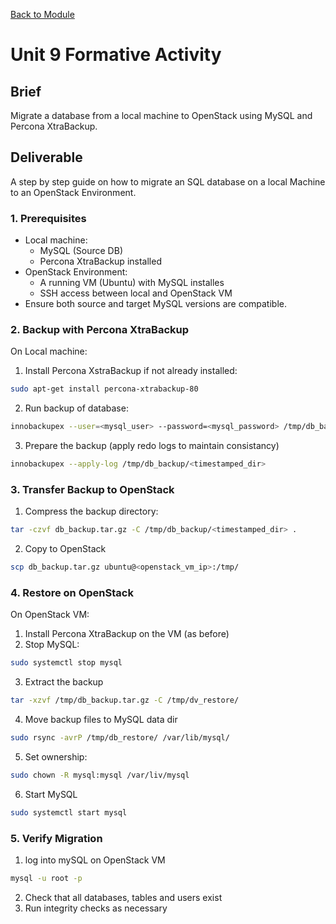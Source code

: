[Back to Module](./README.md)

# Unit 9 Formative Activity

## Brief
Migrate a database from a local machine to OpenStack using MySQL and Percona XtraBackup.

## Deliverable
A step by step guide on how to migrate an SQL database on a local Machine to an OpenStack Environment. 

### 1. Prerequisites
- Local machine:
    - MySQL (Source DB)
    - Percona XtraBackup installed
- OpenStack Environment:
    - A running VM (Ubuntu) with MySQL installes
    - SSH access between local and OpenStack VM
- Ensure both source and target MySQL versions are compatible.

### 2. Backup with Percona XtraBackup 

On Local machine:

1. Install Percona XstraBackup if not already installed:

``` bash
sudo apt-get install percona-xtrabackup-80
```

2. Run backup of database:

``` bash
innobackupex --user=<mysql_user> --password=<mysql_password> /tmp/db_backup
```

3. Prepare the backup (apply redo logs to maintain consistancy)

``` bash
innobackupex --apply-log /tmp/db_backup/<timestamped_dir>
```

### 3. Transfer Backup to OpenStack

1. Compress the backup directory:

``` bash
tar -czvf db_backup.tar.gz -C /tmp/db_backup/<timestamped_dir> .
```

2. Copy to OpenStack

```bash
scp db_backup.tar.gz ubuntu@<openstack_vm_ip>:/tmp/
```

### 4. Restore on OpenStack

On OpenStack VM:

1. Install Percona XtraBackup on the VM (as before)
2. Stop MySQL:
``` bash
sudo systemctl stop mysql
```

3. Extract the backup
```bash
tar -xzvf /tmp/db_backup.tar.gz -C /tmp/dv_restore/
```

4. Move backup files to MySQL data dir
``` bash
sudo rsync -avrP /tmp/db_restore/ /var/lib/mysql/
```

5. Set ownership:
``` bash
sudo chown -R mysql:mysql /var/liv/mysql
```

6. Start MySQL
```bash
sudo systemctl start mysql
```

### 5. Verify Migration

1. log into mySQL on OpenStack VM
``` bash
mysql -u root -p
```

2. Check that all databases, tables and users exist
3. Run integrity checks as necessary

